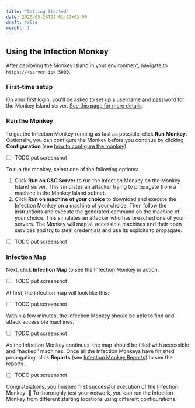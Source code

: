 ```yaml
---
title: "Getting Started"
date: 2020-05-26T21:01:12+03:00
draft: false
weight: 1
---
```


## Using the Infection Monkey

After deploying the Monkey Island in your environment, navigate to `https://<server-ip>:5000`.

### First-time setup

On your first login, you'll be asked to set up a username and password for the Monkey Island server. [See this page for more details](../accounts-and-security).

### Run the Monkey

To get the Infection Monkey running as fast as possible, click **Run Monkey**. Optionally, you can configure the Monkey before you continue by clicking **Configuration** (see [how to configure the monkey](../configuration)).

- [ ] TODO put screenshot

To run the monkey, select one of the following options:

1. Click **Run on C&C Server** to run the Infection Monkey on the Monkey Island server. This simulates an attacker trying to propagate from a machine in the Monkey Island subnet.
1. Click **Run on machine of your choice** to download and execute the Infection Monkey on a machine of your choice. Then follow the instructions and execute the generated command on the machine of your choice. This simulates an attacker who has breached one of your servers. The Monkey will map all accessible machines and their open services and try to steal credentials and use its exploits to propagate.

- [ ] TODO put screenshot

### Infection Map

Next, click **Infection Map** to see the Infection Monkey in action.

- [ ] TODO put screenshot

At first, the infection map will look like this:

- [ ] TODO put screenshot

Within a few minutes, the Infection Monkey should be able to find and attack accessible machines.

- [ ] TODO put screenshot

As the Infection Monkey continues, the map should be filled with accessible and “hacked” machines. Once all the Infection Monkeys have finished propagating, click **Reports** (see [Infection Monkey Reports](../reports)) to see the reports.

- [ ] TODO put screenshot

Congratulations, you finished first successful execution of the Infection Monkey! 🎉 To thoroughly test your network, you can run the Infection Monkey from different starting locations using different configurations.
